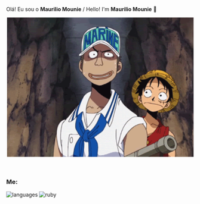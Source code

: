 Olá! Eu sou o **Maurilio Mounie** / Hello! I'm **Maurilio Mounie** 🤘

<div align=center>
<img hight="250" width="500" alt="GIF" align="center" src="assets/luffysendoluffy.gif">
</div>

</br>
</br>

### Me:
![languages](https://img.shields.io/static/v1?label=&message=languages:&color=111&style=flat-square)
![ruby](https://img.shields.io/static/v1?logo=ruby&label=&message=ruby&color=36465D&logoColor=AAA&style=flat-square)

          

<!---
emiemi17/emiemi17 is a ✨ special ✨ repository because its `README.md` (this file) appears on your GitHub profile.
You can click the Preview link to take a look at your changes.
--->
